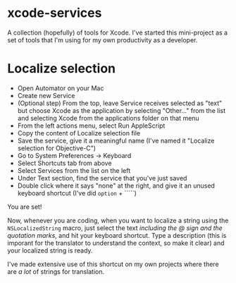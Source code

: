 # xcode-services

A collection (hopefully) of tools for Xcode. I've started this mini-project as a set of tools that I'm using for my own productivity as a developer.

# Localize selection

 - Open Automator on your Mac
 - Create new Service
 - (Optional step) From the top, leave Service receives selected as "text" but choose Xcode as the application by selecting "Other..." from the list and selecting Xcode from the applications folder on that menu
 - From the left actions menu, select Run AppleScript
 - Copy the content of Localize selection file
 - Save the service, give it a meaningful name (I've named it "Localize selection for Objective-C")
 - Go to System Preferences -> Keyboard
 - Select Shortcuts tab from above
 - Select Services from the list on the left
 - Under Text section, find the service that you've just saved
 - Double click where it says "none" at the right, and give it an unused keyboard shortcut (I've did `option` + `````)
 
You are set!

Now, whenever you are coding, when you want to localize a string using the `NSLocalizedString` macro, just select the text *including the @ sign and the quotation marks*, and hit your keyboard shortcut. Type a description (this is imporant for the translator to understand the context, so make it clear) and your localized string is ready.

I've made extensive use of this shortcut on my own projects where there are *a lot* of strings for translation.
